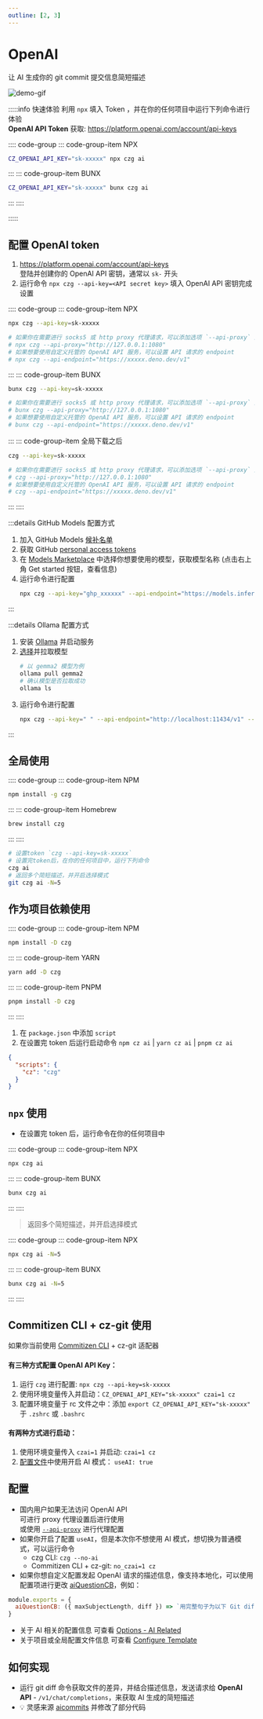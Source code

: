 ```yaml
---
outline: [2, 3]
---
```


# OpenAI <Badge type="info" text="`gpt-4o-mini` 模型 「默认」" /><Badge type="tip" text="Node.js >= 16.5.0+" />

让 AI 生成你的 git commit 提交信息简短描述

![demo-gif](https://user-images.githubusercontent.com/40693636/219867044-3ca9823d-9294-4e02-9a5b-624578844168.gif) <!-- size=720x309 -->

:::::info 快速体验
利用 `npx` 填入 Token ，并在你的任何项目中运行下列命令进行体验<br>
**OpenAI API Token** 获取: https://platform.openai.com/account/api-keys

:::: code-group
::: code-group-item NPX

```sh
CZ_OPENAI_API_KEY="sk-xxxxx" npx czg ai
```

:::
::: code-group-item BUNX

```sh
CZ_OPENAI_API_KEY="sk-xxxxx" bunx czg ai
```

:::
::::

:::::

## 配置 OpenAI token

1. https://platform.openai.com/account/api-keys <br>登陆并创建你的 OpenAI API 密钥，通常以 `sk-` 开头
2. 运行命令 `npx czg --api-key=<API secret key>` 填入 OpenAI API 密钥完成设置

:::: code-group
::: code-group-item NPX

```sh
npx czg --api-key=sk-xxxxx

# 如果你在需要进行 socks5 或 http proxy 代理请求，可以添加选项 `--api-proxy` 进行代理配置
# npx czg --api-proxy="http://127.0.0.1:1080"
# 如果想要使用自定义托管的 OpenAI API 服务，可以设置 API 请求的 endpoint
# npx czg --api-endpoint="https://xxxxx.deno.dev/v1"
```

:::
::: code-group-item BUNX

```sh
bunx czg --api-key=sk-xxxxx

# 如果你在需要进行 socks5 或 http proxy 代理请求，可以添加选项 `--api-proxy` 进行代理配置
# bunx czg --api-proxy="http://127.0.0.1:1080"
# 如果想要使用自定义托管的 OpenAI API 服务，可以设置 API 请求的 endpoint
# bunx czg --api-endpoint="https://xxxxx.deno.dev/v1"
```

:::
::: code-group-item 全局下载之后

```sh
czg --api-key=sk-xxxxx

# 如果你在需要进行 socks5 或 http proxy 代理请求，可以添加选项 `--api-proxy` 进行代理配置
# czg --api-proxy="http://127.0.0.1:1080"
# 如果想要使用自定义托管的 OpenAI API 服务，可以设置 API 请求的 endpoint
# czg --api-endpoint="https://xxxxx.deno.dev/v1"
```

:::
::::

:::details GitHub Models 配置方式
1. 加入 GitHub Models [候补名单](https://github.com/marketplace/models/waitlist)
2. 获取 GitHub [personal access tokens](https://github.com/settings/tokens)
3. 在 [Models Marketplace](https://github.com/marketplace/models) 中选择你想要使用的模型，获取模型名称 (点击右上角 Get started 按钮，查看信息)
4. 运行命令进行配置
    ```sh
    npx czg --api-key="ghp_xxxxxx" --api-endpoint="https://models.inference.ai.azure.com" --api-model="gpt-4o-mini"
    ```
:::

:::details Ollama 配置方式
1. 安装 [Ollama](https://ollama.com/) 并启动服务
2. [选择](https://ollama.com/library)并拉取模型
    ```sh
    # 以 gemma2 模型为例
    ollama pull gemma2
    # 确认模型是否拉取成功
    ollama ls
    ```
3. 运行命令进行配置
    ```sh
    npx czg --api-key=" " --api-endpoint="http://localhost:11434/v1" --api-model="gemma2"
    ```
:::

## 全局使用

:::: code-group
::: code-group-item NPM

```sh
npm install -g czg
```

:::
::: code-group-item Homebrew

```sh
brew install czg
```

:::
::::

```sh
# 设置token `czg --api-key=sk-xxxxx`
# 设置完token后，在你的任何项目中，运行下列命令
czg ai
# 返回多个简短描述，并开启选择模式
git czg ai -N=5
```


## 作为项目依赖使用

:::: code-group
::: code-group-item NPM

```sh
npm install -D czg
```

:::
::: code-group-item YARN

```sh
yarn add -D czg
```

:::
::: code-group-item PNPM

```sh
pnpm install -D czg
```

:::
::::

1. 在 `package.json` 中添加 `script`<br>
2. 在设置完 token 后运行启动命令 `npm cz ai` | `yarn cz ai` | `pnpm cz ai`
```json
{
  "scripts": {
    "cz": "czg"
  }
}
```

## `npx` 使用

- 在设置完 token 后，运行命令在你的任何项目中

:::: code-group
::: code-group-item NPX

```sh
npx czg ai
```

:::
::: code-group-item BUNX

```sh
bunx czg ai
```

:::
::::

> 返回多个简短描述，并开启选择模式

:::: code-group
::: code-group-item NPX

```sh
npx czg ai -N=5
```

:::
::: code-group-item BUNX

```sh
bunx czg ai -N=5
```

:::
::::

## Commitizen CLI + cz-git 使用

如果你当前使用 [Commitizen CLI](https://github.com/commitizen/cz-cli) + cz-git 适配器

#### 有三种方式配置 OpenAI API Key：
1. 运行 `czg` 进行配置: `npx czg --api-key=sk-xxxxx`
2. 使用环境变量传入并启动：`CZ_OPENAI_API_KEY="sk-xxxxx" czai=1 cz`
3. 配置环境变量于 rc 文件之中：添加 `export CZ_OPENAI_API_KEY="sk-xxxxx"` 于 `.zshrc` 或 `.bashrc`

#### 有两种方式进行启动：
1. 使用环境变量传入 `czai=1` 并启动: `czai=1 cz`
2. [配置文件](/zh/config/engineer#useai)中使用开启 AI 模式： `useAI: true`


## 配置

- 国内用户如果无法访问 OpenAI API <br>可进行 proxy 代理设置后进行使用<br>
  或使用 [`--api-proxy`](/zh/cli/ai#%E9%80%89%E9%A1%B9) 进行代理配置
- 如果你开启了配置 `useAI`，但是本次你不想使用 AI 模式，想切换为普通模式，可以运行命令
  - czg CLI: `czg --no-ai`
  - Commitizen CLI + cz-git: `no_czai=1 cz`
- 如果你想自定义配置发起 OpenAI 请求的描述信息，像支持本地化，可以使用配置项进行更改 [aiQuestionCB](/zh/config/engineer#aiquestioncb)，例如：

```js
module.exports = {
  aiQuestionCB: ({ maxSubjectLength, diff }) => `用完整句子为以下 Git diff 代码写一个有见解并简洁的 Git 中文提交消息，不加任何前缀，并且内容不能超过 ${maxSubjectLength} 个字符: \`\`\`diff\n${diff}\n\`\`\``,
}
```
- 关于 AI 相关的配置信息 可查看 [Options - AI Related](/zh/config/engineer#useai)
- 关于项目或全局配置文件信息 可查看 [Configure Template](/zh/config/#configure-template)

## 如何实现

- 运行 git diff 命令获取文件的差异，并结合描述信息，发送请求给 **OpenAI API** - `/v1/chat/completions`，来获取 AI 生成的简短描述
- 💡 灵感来源 [aicommits](https://github.com/Nutlope/aicommits) 并修改了部分代码

